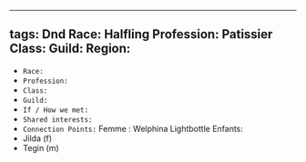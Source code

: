 
---
tags: Dnd
Race: Halfling
Profession: Patissier
Class:
Guild: 
Region:
---

- `Race:` 
- `Profession:`
- `Class:`
- `Guild:`
- `If / How we met:`
- `Shared interests:`
- `Connection Points:`
Femme : Welphina Lightbottle
Enfants:
- Jilda (f)
- Tegin (m)

